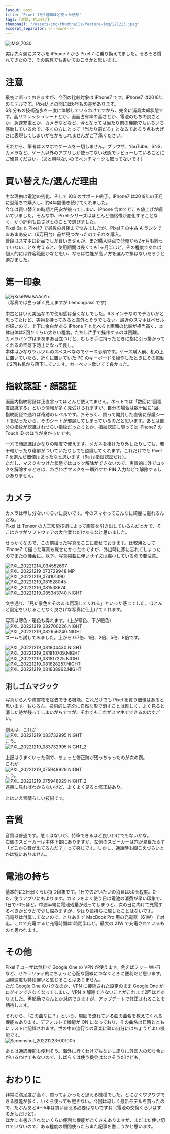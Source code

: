 ```yaml
---
layout: post
title: "Pixel 7を2週間ほど使った感想"
tags: [雑談, Pixel7]
thumbnail: "/assets/img/thumbnails/feature-img/221223.jpeg"
excerpt_separator: <!--more-->
---
```


![IMG_7030](../../../assets/img/post/2022-12-22/IMG_7030.jpg)  

実は先々週にスマホを iPhone 7 から Pixel 7 に乗り換えてました。そろそろ慣れてきたので、その感想でも書いておこうかと思います。  

<!--more-->

# 注意

最初に断っておきますが、今回の比較対象は iPhone7 です。iPhone7 は2016年のモデルです。Pixel7 との間には6年もの差があります。  
6年分もの技術進歩を一度に体験しているわけですから、完全に浦島太郎状態です。高リフレッシュレートとか、画面占有率の高さとか、電池のもちの良さとか、急速充電とか、カメラなどなど、今となっては当たり前の機能でもいちいち感動しているので、多くの方にとって「当たり前だろ」となるであろう点も大げさに表現してしまいがちかもしれませんがご了承ください。  

それから、筆者はスマホでゲームを一切しません。ブラウザ、YouTube、SNS、カメラなど、ゲーム以外のアプリしか使ってない状態でレビューしていることにご留意ください。（あと興味ないのでベンチマークも取ってないです）

# 買い替えた/選んだ理由

主な理由は電池の劣化、そして iOS のサポート終了。iPhone7 は2019年の正月に型落ちで購入し、約4年間働き続けてくれました。  
今年は買い替えの時期と円安が被ってしまい、iPhone 含めてどこも値上げが続いていました。そんな中、Pixel シリーズはほとんど価格帯が変化することなく、かつ評判も良さげとのことで選びました。  
Pixel 6a と Pixel 7 で最後の最後まで悩みましたが、Pixel 7 の中古 A ランクでまあまあ安い（6万円台）品が見つかったのでそれを購入。  
普段はスマホは新品でしか買いませんが、まだ購入時点で発売から2ヶ月も経っていないことを考えると、使用期間は長くても1ヶ月半ほど。その程度であれば個人的には許容範囲かなと思い、ならば性能が高い方を選んで損はないだろうと選びました。  

# 第一印象

![FjXdaRWaAAAcYIx](../../../assets/img/post/2022-12-22/FjXdaRWaAAAcYIx.jpeg)  
（写真では白っぽく見えますが Lemongrass です)   

中古とはいえ美品なので使用感は全くなしでした。6.3 インチなのでデカいかと思ってたけど、実物を持ってみると意外とそうでもない。最近のスマホはベゼルが細いので、上下に余白がある iPhone 7 と比べると画面の比率が相当高く、本体自体は2回りくらい大きい程度。ただし片手で操作するのは困難。  
カメラバンプはまあまあ目立つけど、むしろ手に持ったときに指に引っ掛かってくれるので落下防止になって良し。  
本体はかなりツルツルのスベスベなのでケース必須です。ケース購入前、机の上に置いていたら、近くに置いていた PC のキーボードを操作したときにその振動で2回も机から落下しています。カーペット敷いてて良かった。

# 指紋認証・顔認証

画面内指紋認証は正直言ってほとんど使えてません。ネットでは「数回に1回程度認識する」という情報が多く見受けられますが、自分の場合は数十回に1回、指紋認証で通れば奇跡のレベルです。おそらく、買って開封した直後に保護シートを貼ったから、そのシートが邪魔してしまっているのだと思います。あとは自分の指紋が認識されづらい指紋だったりとか。指紋認証に限っては iPhone7 の Touch ID のほうが良かったです。  

一方で顔認識はかなりの精度で使えます。メガネを掛けたり外したりしても、若干暗かったり寝癖がついていたりしても認識してくれます。これだけでも Pixel 7 を選んだ価値はあったなと思います（6a は指紋認証だけ）。  
ただし、マスクをつけた状態ではロック解除ができないので、実質的に外でロックを解除するときは、わざわざマスクを一瞬外すか PIN 入力などで解除するしかありません。

# カメラ

カメラは申し分ないくらいに良いです。今のスマホってこんなに綺麗に撮れるんだね。  
Pixel は Tensor の人工知能技術によって画質を引き出しているんだとかで、そこはさすがソフトウェアの大企業なだけあるなと思いました。  

せっかくなので、この前撮った写真をここに載せておきます。比較用として iPhone7 で撮った写真も載せたかったのですが、外出時に家に忘れてしまったのでまたの機会に。以下、写真掲載に伴いサイズは縮小しているので要注意。  

![PXL_20221214_034552697](../../../assets/img/post/2022-12-22/PXL_20221214_034552697.jpg)  
![PXL_20221219_073729948.MP](../../../assets/img/post/2022-12-22/PXL_20221219_073729948.MP.jpg)  
![PXL_20221219_074101390](../../../assets/img/post/2022-12-22/PXL_20221219_074101390.jpg)  
![PXL_20221219_081528045](../../../assets/img/post/2022-12-22/PXL_20221219_081528045.jpg)  
![PXL_20221219_081538674](../../../assets/img/post/2022-12-22/PXL_20221219_081538674.jpg)  
![PXL_20221219_085343740.NIGHT](../../../assets/img/post/2022-12-22/PXL_20221219_085343740.NIGHT.jpg)

文字通り、「見た景色をそのまま再現してくれる」といった感じでした。ほとんど設定をいじることなく良さげな写真に仕上げてくれます。  

写真は寒色・暖色も弄れます。（上が寒色、下が暖色）  
![PXL_20221219_082700226.NIGHT](../../../assets/img/post/2022-12-22/PXL_20221219_082700226.NIGHT.jpg)  
![PXL_20221219_082656240.NIGHT](../../../assets/img/post/2022-12-22/PXL_20221219_082656240.NIGHT.jpg)  
ズームも試してみました。上から 0.7倍、1倍、2倍、5倍、8倍です。

![PXL_20221219_081804430.NIGHT](../../../assets/img/post/2022-12-22/PXL_20221219_081804430.NIGHT.jpg)  
![PXL_20221219_081810709.NIGHT](../../../assets/img/post/2022-12-22/PXL_20221219_081810709.NIGHT.jpg)  
![PXL_20221219_081817225.NIGHT](../../../assets/img/post/2022-12-22/PXL_20221219_081817225.NIGHT.jpg)  
![PXL_20221219_081828257.NIGHT](../../../assets/img/post/2022-12-22/PXL_20221219_081828257.NIGHT.jpg)  
![PXL_20221219_081838962.NIGHT](../../../assets/img/post/2022-12-22/PXL_20221219_081838962.NIGHT.jpg)

## 消しゴムマジック

写真から人や障害物を除去できる機能。これだけでも Pixel を買う価値はあると思います。もちろん、技術的に完全に自然な形で消すことは難しく、よく見ると消した跡が残ってしまいがちですが、それでもこれがスマホでできるのはすごい。  

例えば、これが  
![PXL_20221219_083732995.NIGHT](../../../assets/img/post/2022-12-22/PXL_20221219_083732995.NIGHT.jpg)  
こう。  
![PXL_20221219_083732995.NIGHT_2](../../../assets/img/post/2022-12-22/PXL_20221219_083732995.NIGHT_2.jpg)  

  
上記はうまくいった例で、ちょっと修正跡が残っちゃったのが次の例。  
これが  
![PXL_20221219_075948929.NIGHT](../../../assets/img/post/2022-12-22/PXL_20221219_075948929.NIGHT.jpg)  
こう。  
![PXL_20221219_075948929.NIGHT_2](../../../assets/img/post/2022-12-22/PXL_20221219_075948929.NIGHT_2-1720989-1720992.jpg)  
遠目に見ればわからないけど、よくよく見ると修正跡あり。  

とはいえ素晴らしい技術です。

# 音質

音質は普通です。悪くはないが、特筆できるほど良いわけでもないかな。  
右側のスピーカーは本体下部にありますが、左側のスピーカーは穴が見当たらず「どこから音が出てるんだ？」って感じです。しかし、通話時も聞こえづらいとかは特にありません。

# 電池の持ち

基本的に2日弱くらい持つ印象です。1日でのだいたいの消費は50％程度。ただ、使うアプリにもよります。カメラをよく使う日は電池の消費が早い印象で、1日で70％ほど。中途半端に電池残量が残ってしまうと、次の日に向けて充電するべきかどうかで少し悩みますが、やはり長持ちに越したことはないです。  
充電器は付属してないので、とりあえず MacBook Pro 用の充電器（61W）で対応。これで充電すると充電時間は1時間半ほど。最大の 21W で充電されているものと思われます。

# その他

Pixel 7 ユーザは無料で Google One の VPN が使えます。例えばフリー Wi-Fi など、セキュリティ的にちょっと心配な回線につなぐときに便利だと思います。回線速度も特段遅いと感じることはありません。  
ただ Google One のバグなのか、VPN に接続された設定のまま Google One がログインできなくなってしまい、VPN を解除できないことがこれまで2回ほどありました。再起動でなんとか対応できますが、アップデートで修正されることを期待します。  

それから、「この曲なに？」という、周囲で流れている曲の曲名を教えてくれる機能もあります。デフォルトで機能が ON になっており、その曲名は日時とともにリストに記録されます。世の中の流行りの音楽に疎い自分にはちょうどよい機能です。  
![Screenshot_20221223-001005](../../../assets/img/post/2022-12-22/Screenshot_20221223-001005.png)  

あとは通訳機能も便利そう。海外に行くわけでもないし周りに外国人の知り合いがいるわけでもないので、しばらくは使う機会はなさそうだけども。

# おわりに

非常に満足度が高く、買ってよかったと思える機種でした。とにかくワクワクできる機能が多く、いくら使っても飽きない。今回は珍しく最新モデルを買ったので、たぶんあと4～5年は買い替える必要はないですね（電池の交換くらいはするかもだけど）。  
ほかにも書ききれないくらい便利な機能がたくさんありますが、まだまだ使い切れていないので、ある程度の期間使ったらまた記事を書こうかと思います。
